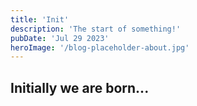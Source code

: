 ```yaml
---
title: 'Init'
description: 'The start of something!'
pubDate: 'Jul 29 2023'
heroImage: '/blog-placeholder-about.jpg'
---
```


## Initially we are born...
